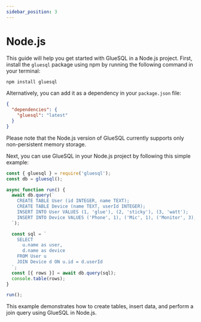 ```yaml
---
sidebar_position: 3
---
```


# Node.js

This guide will help you get started with GlueSQL in a Node.js project. First, install the `gluesql` package using npm by running the following command in your terminal:

```sh
npm install gluesql
```

Alternatively, you can add it as a dependency in your `package.json` file:

```json
{
  "dependencies": {
    "gluesql": "latest"
  }
}
```

Please note that the Node.js version of GlueSQL currently supports only non-persistent memory storage.

Next, you can use GlueSQL in your Node.js project by following this simple example:

```javascript
const { gluesql } = require('gluesql');
const db = gluesql();

async function run() {
  await db.query(`
    CREATE TABLE User (id INTEGER, name TEXT);
    CREATE TABLE Device (name TEXT, userId INTEGER);
    INSERT INTO User VALUES (1, 'glue'), (2, 'sticky'), (3, 'watt');
    INSERT INTO Device VALUES ('Phone', 1), ('Mic', 1), ('Monitor', 3), ('Mouse', 2), ('Touchpad', 2);
  `);

  const sql = `
    SELECT
      u.name as user,
      d.name as device
    FROM User u
    JOIN Device d ON u.id = d.userId
  `;
  const [{ rows }] = await db.query(sql);
  console.table(rows);
}

run();
```

This example demonstrates how to create tables, insert data, and perform a join query using GlueSQL in Node.js.